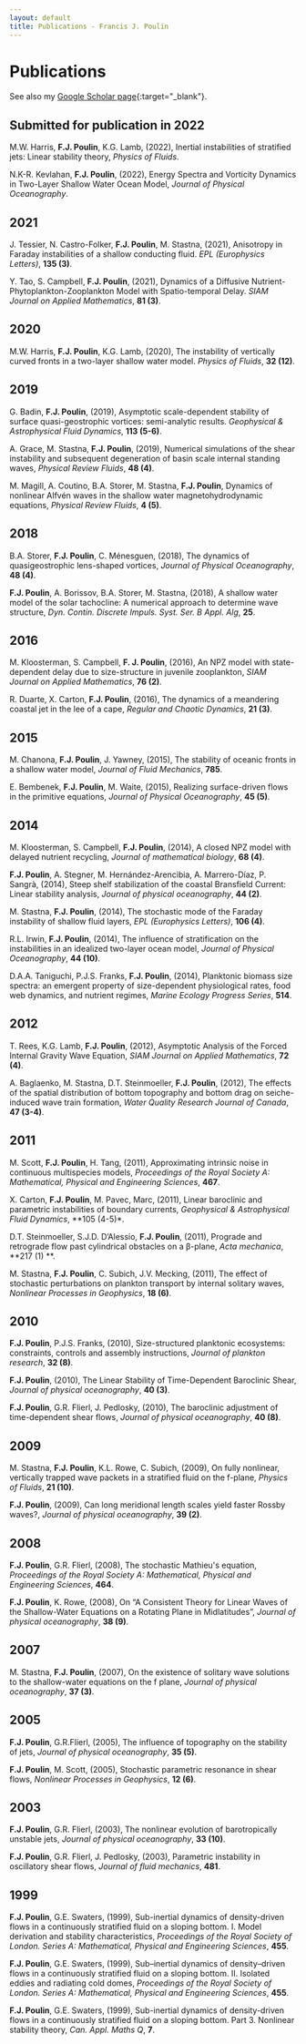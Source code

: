 ```yaml
---
layout: default
title: Publications - Francis J. Poulin
---
```


# Publications

See also my [Google Scholar page](https://scholar.google.ca/citations?user=EFm5gG4AAAAJ&hl=en){:target="_blank"}.

## Submitted for publication in 2022

M.W. Harris, **F.J. Poulin**, K.G. Lamb, (2022), Inertial instabilities of stratified jets: Linear stability theory, _Physics of Fluids_.

N.K-R. Kevlahan, **F.J. Poulin**, (2022), Energy Spectra and Vorticity Dynamics in Two-Layer Shallow Water Ocean Model, _Journal of Physical Oceanography_.

## 2021

J. Tessier, N. Castro-Folker, **F.J. Poulin**, M. Stastna, (2021), Anisotropy in Faraday instabilities of a shallow conducting fluid. _EPL (Europhysics Letters)_, **135 (3)**. 

Y. Tao, S. Campbell, **F.J. Poulin**, (2021), Dynamics of a Diffusive Nutrient-Phytoplankton-Zooplankton Model with Spatio-temporal Delay. _SIAM Journal on Applied Mathematics_, **81 (3)**.

## 2020

M.W. Harris, **F.J. Poulin**, K.G. Lamb, (2020), The instability of vertically curved fronts in a two-layer shallow water model. _Physics of Fluids_, **32 (12)**.  

## 2019

G. Badin, **F.J. Poulin**, (2019), Asymptotic scale-dependent stability of surface quasi-geostrophic vortices: semi-analytic results. _Geophysical & Astrophysical Fluid Dynamics_, **113 (5-6)**. 

A. Grace, M. Stastna, **F.J. Poulin**, (2019), Numerical simulations of the shear instability and subsequent degeneration of basin scale internal standing waves, _Physical Review Fluids_, **48 (4)**.

M. Magill, A. Coutino, B.A. Storer, M. Stastna, **F.J. Poulin**, Dynamics of nonlinear Alfvén waves in the shallow water magnetohydrodynamic equations, _Physical Review Fluids_, **4 (5)**. 

## 2018

B.A. Storer, **F.J. Poulin**, C. Ménesguen, (2018), The dynamics of quasigeostrophic lens-shaped vortices, _Journal of Physical Oceanography_, **48 (4)**.     

**F.J. Poulin**, A. Borissov, B.A. Storer, M. Stastna, (2018), A shallow water model of the solar tachocline: A numerical approach to determine wave structure, _Dyn. Contin. Discrete Impuls. Syst. Ser. B Appl. Alg_, **25**. 

## 2016

M. Kloosterman, S. Campbell, **F. J. Poulin**, (2016), An NPZ model with state-dependent delay due to size-structure in juvenile zooplankton, _SIAM Journal on Applied Mathematics_, **76 (2)**.

R. Duarte, X. Carton, **F.J. Poulin**, (2016), The dynamics of a meandering coastal jet in the lee of a cape, _Regular and Chaotic Dynamics_, **21 (3)**.

## 2015

M. Chanona, **F.J. Poulin**, J. Yawney, (2015), The stability of oceanic fronts in a shallow water model, _Journal of Fluid Mechanics_, **785**.

E. Bembenek, **F.J. Poulin**, M. Waite, (2015), Realizing surface-driven flows in the primitive equations, _Journal of Physical Oceanography_, **45 (5)**.

## 2014

M. Kloosterman, S. Campbell, **F.J. Poulin**, (2014), A closed NPZ model with delayed nutrient recycling, _Journal of mathematical biology_, **68 (4)**.

**F.J. Poulin**, A. Stegner, M. Hernández-Arencibia, A. Marrero-Díaz, P. Sangrà, (2014), Steep shelf stabilization of the coastal Bransfield Current: Linear stability analysis, _Journal of physical oceanography_, **44 (2)**. 

M. Stastna, **F.J. Poulin**, (2014), The stochastic mode of the Faraday instability of shallow fluid layers, _EPL (Europhysics Letters)_, **106 (4)**.

R.L. Irwin, **F.J. Poulin**, (2014), The influence of stratification on the instabilities in an idealized two-layer ocean model, _Journal of Physical Oceanography_, **44 (10)**.

D.A.A. Taniguchi, P.J.S. Franks, **F.J. Poulin**, (2014), Planktonic biomass size spectra: an emergent property of size-dependent physiological rates, food web dynamics, and nutrient regimes, _Marine Ecology Progress Series_, **514**.

## 2012
T. Rees, K.G. Lamb, **F.J. Poulin**, (2012), Asymptotic Analysis of the Forced Internal Gravity Wave Equation, _SIAM Journal on Applied Mathematics_, **72 (4)**.                   

A. Baglaenko, M. Stastna, D.T. Steinmoeller, **F.J. Poulin**, (2012), The effects of the spatial distribution of bottom topography and bottom drag on seiche-induced wave train formation, _Water Quality Research Journal of Canada_, **47 (3-4)**.

## 2011

M. Scott, **F.J. Poulin**, H. Tang, (2011), Approximating intrinsic noise in continuous multispecies models, _Proceedings of the Royal Society A: Mathematical, Physical and Engineering Sciences_, **467**. 

X. Carton, **F.J. Poulin**, M. Pavec, Marc, (2011), Linear baroclinic and parametric instabilities of boundary currents, _Geophysical & Astrophysical Fluid Dynamics_, **105 (4-5)*.

D.T. Steinmoeller, S.J.D. D’Alessio, **F.J. Poulin**, (2011), Prograde and retrograde flow past cylindrical obstacles on a β-plane, _Acta mechanica_, **217 (1) **.

M. Stastna, **F.J. Poulin**, C. Subich, J.V. Mecking, (2011), The effect of stochastic perturbations on plankton transport by internal solitary waves, _Nonlinear Processes in Geophysics_, **18 (6)**.

## 2010

**F.J. Poulin**, P.J.S. Franks, (2010), Size-structured planktonic ecosystems: constraints, controls and assembly instructions, _Journal of plankton research_, **32 (8)**.                       

**F.J. Poulin**, (2010), The Linear Stability of Time-Dependent Baroclinic Shear, _Journal of physical oceanography_, **40 (3)**.             

**F.J. Poulin**, G.R. Flierl, J. Pedlosky, (2010), The baroclinic adjustment of time-dependent shear flows, _Journal of physical oceanography_, **40 (8)**.

## 2009

M. Stastna, **F.J. Poulin**, K.L. Rowe, C. Subich, (2009), On fully nonlinear, vertically trapped wave packets in a stratified fluid on the f-plane, _Physics of Fluids_, **21 (10)**.  

**F.J. Poulin**, (2009), Can long meridional length scales yield faster Rossby waves?, _Journal of physical oceanography_, **39 (2)**.

## 2008

**F.J. Poulin**, G.R. Flierl, (2008), The stochastic Mathieu's equation, _Proceedings of the Royal Society A: Mathematical, Physical and Engineering Sciences_, **464**. 

**F.J. Poulin**, K. Rowe, (2008), On “A Consistent Theory for Linear Waves of the Shallow-Water Equations on a Rotating Plane in Midlatitudes”, _Journal of physical oceanography_, **38 (9)**.

## 2007

M. Stastna, **F.J. Poulin**, (2007), On the existence of solitary wave solutions to the shallow-water equations on the f plane, _Journal of physical oceanography_, **37 (3)**.

## 2005

**F.J. Poulin**, G.R.Flierl, (2005), The influence of topography on the stability of jets, _Journal of physical oceanography_, **35 (5)**.

**F.J. Poulin**, M. Scott, (2005), Stochastic parametric resonance in shear flows, _Nonlinear Processes in Geophysics_, **12 (6)**.

## 2003

**F.J. Poulin**, G.R. Flierl, (2003), The nonlinear evolution of barotropically unstable jets, _Journal of physical oceanography_, **33 (10)**.

**F.J. Poulin**, G.R. Flierl, J. Pedlosky, (2003), Parametric instability in oscillatory shear flows, _Journal of fluid mechanics_, **481**.

## 1999

**F.J. Poulin**, G.E. Swaters, (1999), Sub-inertial dynamics of density-driven flows in a continuously stratified fluid on a sloping bottom. I. Model derivation and stability characteristics, _Proceedings of the Royal Society of London. Series A: Mathematical, Physical and Engineering Sciences_, **455**. 

**F.J. Poulin**, G.E. Swaters, (1999), Sub–inertial dynamics of density–driven flows in a continuously stratified fluid on a sloping bottom. II. Isolated eddies and radiating cold domes, _Proceedings of the Royal Society of London. Series A: Mathematical, Physical and Engineering Sciences_, **455**. 

**F.J. Poulin**, G.E. Swaters, (1999), Sub-inertial dynamics of density-driven flows in a continuously stratified fluid on a sloping bottom. Part 3. Nonlinear stability theory, _Can. Appl. Maths Q_, **7**.                                                                             
